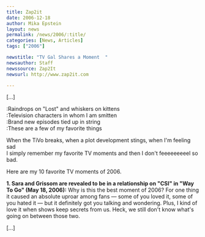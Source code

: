 ```yaml
---
title: Zap2it
date: 2006-12-18
author: Mika Epstein
layout: news
permalink: /news/2006/:title/
categories: [News, Articles]
tags: ["2006"]

newstitle: "TV Gal Shares a Moment  "
newsauthor: Staff  
newssource: Zap2It  
newsurl: http://www.zap2it.com  

---
```


[...]

:Raindrops on "Lost" and whiskers on kittens  
:Television characters in whom I am smitten  
:Brand new episodes tied up in string  
:These are a few of my favorite things

When the TiVo breaks, when a plot development stings, when I'm feeling sad  
I simply remember my favorite TV moments and then I don't feeeeeeeeel so bad.

Here are my 10 favorite TV moments of 2006.

**1. Sara and Grissom are revealed to be in a relationship on "CSI" in "Way To Go" (May 18, 2006):** Why is this the best moment of 2006? For one thing it caused an absolute uproar among fans &#8212; some of you loved it, some of you hated it &#8212; but it definitely got you talking and wondering. Plus, I kind of love it when shows keep secrets from us. Heck, we still don't know what's going on between those two.

[...]

